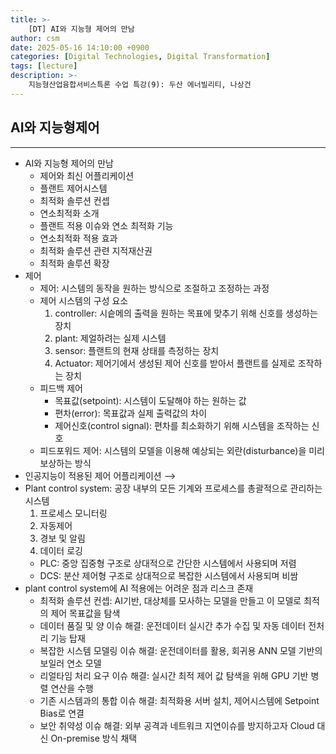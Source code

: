 ```yaml
---
title: >-
    [DT] AI와 지능형 제어의 만남
author: csm
date: 2025-05-16 14:10:00 +0900
categories: [Digital Technologies, Digital Transformation]
tags: [lecture]
description: >-
    지능형산업융합서비스특론 수업 특강(9): 두산 에너빌리티, 나상건
---
```


## AI와 지능형제어
---
- AI와 지능형 제어의 만남
    - 제어와 최신 어플리케이션
    - 플랜트 제어시스템
    - 최적화 솔루션 컨셉
    - 연소최적화 소개
    - 플랜트 적용 이슈와 연소 최적화 기능
    - 연소최적화 적용 효과
    - 최적화 솔루션 관련 지적재산권
    - 최적화 솔루션 확장
- 제어
    - 제어: 시스템의 동작을 원하는 방식으로 조절하고 조정하는 과정
    - 제어 시스템의 구성 요소
        1. controller: 시슽메의 출력을 원하는 목표에 맞추기 위해 신호를 생성하는 장치
        2. plant: 제얼하려는 실제 시스템
        3. sensor: 플랜트의 현재 상태를 측정하는 장치
        4. Actuator: 제어기에서 생성된 제어 신호를 받아서 플랜트를 실제로 조작하는 장치
    - 피드백 제어
        - 목표값(setpoint): 시스템이 도달해야 하는 원하는 값
        - 편차(error): 목표값과 실제 출력값의 차이
        - 제어신호(control signal): 편차를 최소화하기 위해 시스템을 조작하는 신호
    - 피드포워드 제어: 시스템의 모델을 이용해 예상되는 외란(disturbance)을 미리 보상하는 방식
- 인공지능이 적용된 제어 어플리케이션 ⟶
- Plant control system: 공장 내부의 모든 기계와 프로세스를 총괄적으로 관리하는 시스템
    1. 프로세스 모니터링
    2. 자동제어
    3. 경보 및 알림
    4. 데이터 로깅
    - PLC: 중앙 집중형 구조로 상대적으로 간단한 시스템에서 사용되며 저렴
    - DCS: 분산 제어형 구조로 상대적으로 복잡한 시스템에서 사용되며 비쌈
- plant control system에 AI 적용에는 어려운 점과 리스크 존재
    - 최적화 솔루션 컨셉: AI기반, 대상체를 모사하는 모델을 만들고 이 모델로 최적의 제어 목표값을 탐색
    - 데이터 품질 및 양 이슈 해결: 운전데이터 실시간 추가 수집 및 자동 데이터 전처리 기능 탑재
    - 복잡한 시스템 모델링 이슈 해결: 운전데이터를 활용, 회귀용 ANN 모델 기반의 보일러 연소 모델
    - 리얼타임 처리 요구 이슈 해결: 실시간 최적 제어 값 탐색을 위해 GPU 기반 병렬 연산을 수행
    - 기존 시스템과의 통합 이슈 해결: 최적화용 서버 설치, 제어시스템에 Setpoint Bias로 연결
    - 보안 취약성 이슈 해결: 외부 공격과 네트워크 지연이슈를 방지하고자 Cloud 대신 On-premise 방식 채택
